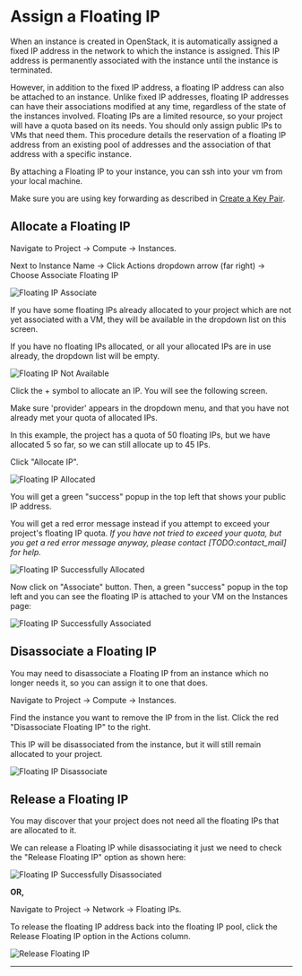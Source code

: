 # Assign a Floating IP

When an instance is created in OpenStack, it is automatically assigned a fixed
IP address in the network to which the instance is assigned. This IP address is
permanently associated with the instance until the instance is terminated.

However, in addition to the fixed IP address, a floating IP address can also be
attached to an instance. Unlike fixed IP addresses, floating IP addresses can
have their associations modified at any time, regardless of the state of the
instances involved. Floating IPs are a limited resource, so your project will
have a quota based on its needs.
You should only assign public IPs to VMs that need them. This procedure details
the reservation of a floating IP address from an existing pool of addresses and
the association of that address with a specific instance.

By attaching a Floating IP to your instance, you can ssh into your vm from your
local machine.

Make sure you are using key forwarding as described in [Create a Key Pair](../access-and-security/create-a-key-pair.md).

## Allocate a Floating IP

Navigate to Project -> Compute -> Instances.

Next to Instance Name -> Click Actions dropdown arrow (far right) -> Choose
Associate Floating IP

![Floating IP Associate](images/floating_ip_associate.png)

If you have some floating IPs already allocated to your project which are not
yet associated with a VM, they will be available in the dropdown list on this
screen.

If you have no floating IPs allocated, or all your allocated IPs are in use
already, the dropdown list will be empty.

![Floating IP Not Available](images/floating_ip_none.png)

Click the + symbol to allocate an IP. You will see the following screen.

Make sure 'provider' appears in the dropdown menu, and that you have not
already met your quota of allocated IPs.

In this example, the project has a quota of 50 floating IPs, but we have
allocated 5 so far, so we can still allocate up to 45 IPs.

Click "Allocate IP".

![Floating IP Allocated](images/floating_ip_allocate.png)

You will get a green "success" popup in the top left that shows your public IP address.

You will get a red error message instead if you attempt to exceed your
project's floating IP quota.
*If you have not tried to exceed your quota, but you get a red error message
anyway, please contact [TODO:contact_mail] for help.*

![Floating IP Successfully Allocated](images/floating_ip_allocate_success.png)

Now click on "Associate" button. Then, a green "success" popup in the top left
and you can see the floating IP is attached to your VM on the Instances page:

![Floating IP Successfully Associated](images/floating_ip_is_associated.png)

## Disassociate a Floating IP

You may need to disassociate a Floating IP from an instance which no longer
needs it, so you can assign it to one that does.

Navigate to Project -> Compute -> Instances.

Find the instance you want to remove the IP from in the list. Click the red
"Disassociate Floating IP" to the right.

This IP will be disassociated from the instance, but it will still remain
allocated to your project.

![Floating IP Disassociate](images/floating_ip_disassociate.png)

## Release a Floating IP

You may discover that your project does not need all the floating IPs that are
allocated to it.

We can release a Floating IP while disassociating it just we need to check the
"Release Floating IP" option as shown here:

![Floating IP Successfully Disassociated](images/floating_ip_disassociate_release.png)

**OR,**

Navigate to Project -> Network -> Floating IPs.

To release the floating IP address back into the floating IP pool, click the
Release Floating IP option in the Actions column.

![Release Floating IP](images/floating_ip_release.png)

---
